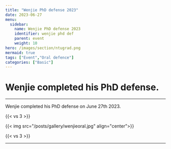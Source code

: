 ```yaml
---
title: "Wenjie PhD defense 2023"
date: 2023-06-27
menu:
  sidebar:
    name: Wenjie PhD defense 2023
    identifier: wenjie phd def
    parent: event
    weight: 10
hero: /images/section/ntugrad.png
mermaid: true
tags: ["Event","Oral defence"]
categories: ["Basic"]
---
```

# Wenjie completed his PhD defense.

---

Wenjie completed his PhD defense on June 27th 2023.

{{< vs 3 >}}

{{< img src="/posts/gallery/wenjieoral.jpg" align="center">}}

{{< vs 3 >}}

---
